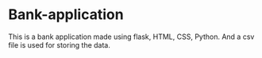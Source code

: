 # Bank-application
This is a bank application made using flask, HTML, CSS, Python. And a csv file is used for storing the data.
